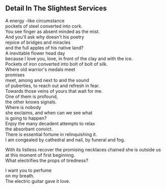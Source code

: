 Detail In The Slightest Services
--------------------------------
A energy -like circumstance  
pockets of steel converted into cork.  
You see finger as absent minded as the mist.  
And you'll ask why doesn't his poetry  
rejoice of bridges and miracles  
and the full apples of his native land?  
A inevitable flower head day  
because I love you, love, in front of the clay and with the ice.  
Pockets of iron converted into bolt of bolt of silk.  
Where old warrior's medals meet  
promises  
meet, among and next to and the sound  
of puberties, to reach out and refresh in fear.  
Towards those veins of yours that wait for me.  
One of them is profound,  
the other knows signals.  
Where is nobody  
she exclaims, and when can we see what  
is going to happen?  
Enjoy the many decadent attempts to relax  
the absorbant convict.  
There is essential fortune in relinquishing it.  
I am congealed by cathedral and nail, by funeral and fog.  
  
With its listless recover the promising necklaces chained she is outside us at this moment of first beginning.  
What electrifies the props of tiredness?  
  
I want you to perfume  
on my breath.  
The electric guitar gave it love.  
